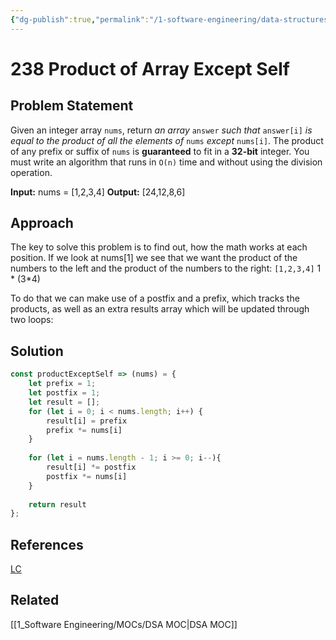 ```yaml
---
{"dg-publish":true,"permalink":"/1-software-engineering/data-structures-and-algorithms/leetcode/arrays/238-product-of-array-except-self/","tags":["code/dsa"],"created":"2023-07-24T06:25:12.814-05:00","updated":"2023-10-05T07:42:35.849-05:00"}
---
```


# 238 Product of Array Except Self
## Problem Statement
Given an integer array `nums`, return _an array_ `answer` _such that_ `answer[i]` _is equal to the product of all the elements of_ `nums` _except_ `nums[i]`.
The product of any prefix or suffix of `nums` is **guaranteed** to fit in a **32-bit** integer.
You must write an algorithm that runs in `O(n)` time and without using the division operation.

**Input:** nums = [1,2,3,4]
**Output:** [24,12,8,6]
## Approach
The key to solve this problem is to find out, how the math works at each position. If we look at nums\[1] we see that we want the product of the numbers to the left and the product of the numbers to the right:
`[1,2,3,4]`
1   *   (3\*4)

To do that we can make use of a postfix and a prefix, which tracks the products, as well as an extra results array which will be updated through two loops:
## Solution
```javascript
const productExceptSelf => (nums) = {
	let prefix = 1;
	let postfix = 1;
	let result = [];
	for (let i = 0; i < nums.length; i++) {
		result[i] = prefix
		prefix *= nums[i]
	}
	  
	for (let i = nums.length - 1; i >= 0; i--){
		result[i] *= postfix
		postfix *= nums[i]
	}
	
	return result
};
```
## References
[LC](https://leetcode.com/problems/product-of-array-except-self/)
## Related
[[1_Software Engineering/MOCs/DSA MOC\|DSA MOC]]